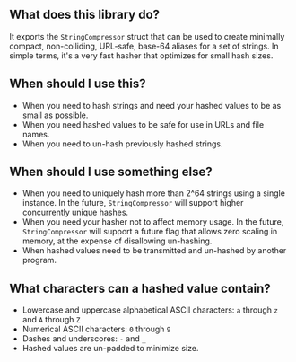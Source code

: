 
## What does this library do?
It exports the `StringCompressor` struct that can be used to create minimally compact, non-colliding,
URL-safe, base-64 aliases for a set of strings. In simple terms, it's a very fast hasher that optimizes for small hash sizes.

## When should I use this?
- When you need to hash strings and need your hashed values to be as small as possible.
- When you need hashed values to be safe for use in URLs and file names.
- When you need to un-hash previously hashed strings.

## When should I use something else?
- When you need to uniquely hash more than 2^64 strings using a single instance. In the future, `StringCompressor` will support higher concurrently unique hashes.
- When you need your hasher not to affect memory usage. In the future, `StringCompressor` will support a future flag that allows zero scaling in memory, at the expense of disallowing un-hashing.
- When hashed values need to be transmitted and un-hashed by another program.

## What characters can a hashed value contain?
- Lowercase and uppercase alphabetical ASCII characters: `a` through `z` and `A` through `Z`
- Numerical ASCII characters: `0` through `9`
- Dashes and underscores: `-` and `_`
- Hashed values are un-padded to minimize size.